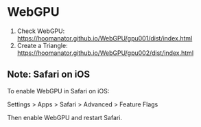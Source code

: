# WebGPU

1. Check WebGPU: https://hoomanator.github.io/WebGPU/gpu001/dist/index.html
2. Create a Triangle: https://hoomanator.github.io/WebGPU/gpu002/dist/index.html

## Note: Safari on iOS
To enable WebGPU in Safari on iOS:

Settings > Apps > Safari > Advanced > Feature Flags

Then enable WebGPU and restart Safari.
